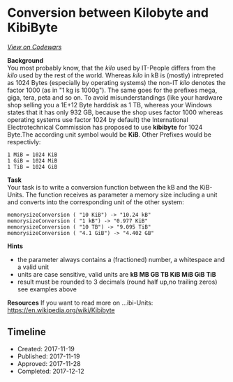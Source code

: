 # Conversion between Kilobyte and  KibiByte
[*View on Codewars*](https://www.codewars.com/kata/conversion-between-kilobyte-and-kibibyte)

**Background**   
You most probably know, that the *kilo* used by IT-People differs from the
*kilo* used by the rest of the world. Whereas *kilo* in kB is (mostly) intrepreted as 1024 Bytes (especially by operating systems) the non-IT *kilo* denotes the factor 1000 (as in "1 kg is 1000g"). The same goes for the prefixes mega, giga, tera, peta and so on.
To avoid misunderstandings (like your hardware shop selling you a 1E+12 Byte harddisk as 1 TB, whereas  your Windows states that it has only 932 GB, because the shop uses factor 1000 whereas operating systems use factor 1024 by default) the  International Electrotechnical Commission has proposed to use **kibibyte** for 1024 Byte.The according unit symbol would be **KiB**. Other Prefixes would be respectivly:   

```
1 MiB = 1024 KiB   
1 GiB = 1024 MiB   
1 TiB = 1024 GiB     
```

**Task**   
Your task is to write a conversion function between the kB and the KiB-Units. The function receives as parameter a memory size including a unit and converts into the corresponding unit of the other system:


```
memorysizeConversion ( "10 KiB") -> "10.24 kB"   
memorysizeConversion ( "1 kB") -> "0.977 KiB"   
memorysizeConversion ( "10 TB") -> "9.095 TiB"   
memorysizeConversion ( "4.1 GiB") -> "4.402 GB"   
```

**Hints**
- the parameter always contains a (fractioned) number, a whitespace and a valid unit
- units are case sensitive, valid units are **kB MB GB TB KiB MiB GiB TiB**
- result must be rounded to 3 decimals (round half up,no trailing zeros) see examples above

**Resources**
If you want to read more on ...ibi-Units:  
https://en.wikipedia.org/wiki/Kibibyte


## Timeline
- Created: 2017-11-19
- Published: 2017-11-19
- Approved: 2017-11-28
- Completed: 2017-12-12